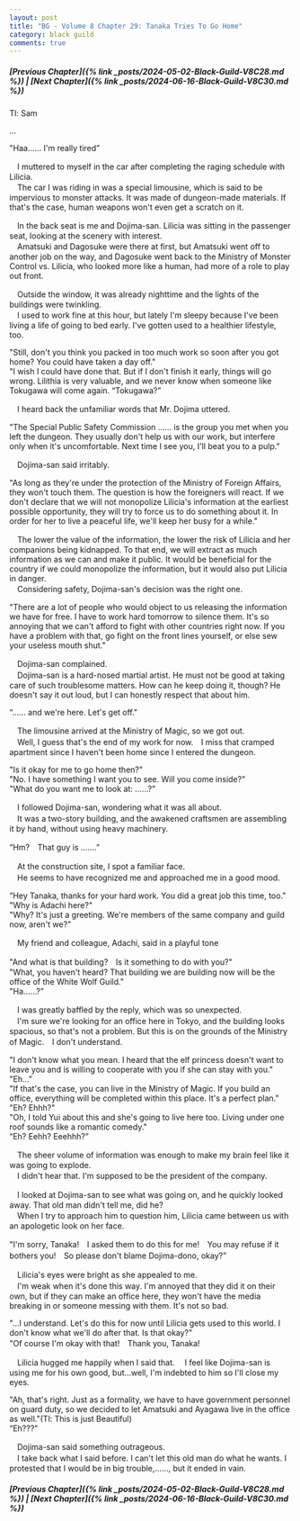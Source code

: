 ```yaml
---
layout: post
title: "BG - Volume 8 Chapter 29: Tanaka Tries To Go Home"
category: black guild
comments: true
---
```


##### [Previous Chapter]({% link _posts/2024-05-02-Black-Guild-V8C28.md %}) \| [Next Chapter]({% link _posts/2024-06-16-Black-Guild-V8C30.md %})



Tl: Sam


…



"Haa...... I'm really tired”

　I muttered to myself in the car after completing the raging schedule with Lilicia.     
　The car I was riding in was a special limousine, which is said to be impervious to monster attacks. It was made of dungeon-made materials. If that's the case, human weapons won't even get a scratch on it.

　In the back seat is me and Dojima-san. Lilicia was sitting in the passenger seat, looking at the scenery with interest.       
　Amatsuki and Dagosuke were there at first, but Amatsuki went off to another job on the way, and Dagosuke went back to the Ministry of Monster Control vs. Lilicia, who looked more like a human, had more of a role to play out front.

　Outside the window, it was already nighttime and the lights of the buildings were twinkling.        
　I used to work fine at this hour, but lately I'm sleepy because I've been living a life of going to bed early. I've gotten used to a healthier lifestyle, too.
<!--more-->

"Still, don't you think you packed in too much work so soon after you got home? You could have taken a day off."      
"I wish I could have done that.  But if I don't finish it early, things will go wrong. Lilithia is very valuable, and we never know when someone like Tokugawa will come again.
“Tokugawa?”

　I heard back the unfamiliar words that Mr. Dojima uttered.

"The Special Public Safety Commission ...... is the group you met when you left the dungeon. They usually don't help us with our work, but interfere only when it's uncomfortable. Next time I see you, I'll beat you to a pulp."

　Dojima-san said irritably.

"As long as they're under the protection of the Ministry of Foreign Affairs, they won't touch them. The question is how the foreigners will react. If we don't declare that we will not monopolize Lilicia's information at the earliest possible opportunity, they will try to force us to do something about it. In order for her to live a peaceful life, we'll keep her busy for a while."

　The lower the value of the information, the lower the risk of Lilicia and her companions being kidnapped. To that end, we will extract as much information as we can and make it public. It would be beneficial for the country if we could monopolize the information, but it would also put Lilicia in danger.      
　Considering safety, Dojima-san's decision was the right one.

"There are a lot of people who would object to us releasing the information we have for free. I have to work hard tomorrow to silence them. It's so annoying that we can't afford to fight with other countries right now. If you have a problem with that, go fight on the front lines yourself, or else sew your useless mouth shut."

　Dojima-san complained.     
　Dojima-san is a hard-nosed martial artist. He must not be good at taking care of such troublesome matters. How can he keep doing it, though? He doesn't say it out loud, but I can honestly respect that about him.

“...... and we're here. Let's get off."

　The limousine arrived at the Ministry of Magic, so we got out.     
　Well, I guess that's the end of my work for now.　I miss that cramped apartment since I haven't been home since I entered the dungeon.

"Is it okay for me to go home then?"      
"No. I have something I want you to see. Will you come inside?"     
"What do you want me to look at: ......?”

　I followed Dojima-san, wondering what it was all about.     
　It was a two-story building, and the awakened craftsmen are assembling it by hand, without using heavy machinery.

“Hm?　That guy is .......”

　At the construction site, I spot a familiar face.          
　He seems to have recognized me and approached me in a good mood.

“Hey Tanaka, thanks for your hard work. You did a great job this time, too."     
"Why is Adachi here?"     
"Why? It's just a greeting. We're members of the same company and guild now, aren't we?"

　My friend and colleague, Adachi, said in a playful tone

"And what is that building?　Is it something to do with you?"     
"What, you haven't heard? That building we are building now will be the office of the White Wolf Guild."     
"Ha......?”

　I was greatly baffled by the reply, which was so unexpected.      
　I'm sure we're looking for an office here in Tokyo, and the building looks spacious, so that's not a problem. But this is on the grounds of the Ministry of Magic.　I don't understand.

"I don't know what you mean. I heard that the elf princess doesn't want to leave you and is willing to cooperate with you if she can stay with you."     
"Eh..."     
"If that's the case, you can live in the Ministry of Magic. If you build an office, everything will be completed within this place. It's a perfect plan."      
"Eh? Ehhh?"     
"Oh, I told Yui about this and she's going to live here too. 
Living under one roof sounds like a romantic comedy."     
“Eh? Eehh? Eeehhh?”

　The sheer volume of information was enough to make my brain feel like it was going to explode.      
　I didn't hear that. I'm supposed to be the president of the company.

　I looked at Dojima-san to see what was going on, and he quickly looked away. That old man didn't tell me, did he?       
　When I try to approach him to question him, Lilicia came between us with an apologetic look on her face.

"I'm sorry, Tanaka!　I asked them to do this for me!　You may refuse if it bothers you!　So please don't blame Dojima-dono, okay?”

　Lilicia's eyes were bright as she appealed to me.      
　I'm weak when it's done this way. I'm annoyed that they did it on their own, but if they can make an office here, they won't have the media breaking in or someone messing with them. It's not so bad.

"...I understand. Let's do this for now until Lilicia gets used to this world. I don't know what we'll do after that. Is that okay?"      
"Of course I'm okay with that!　Thank you, Tanaka!

　Lilicia hugged me happily when I said that.
　I feel like Dojima-san is using me for his own good, but...well, I'm indebted to him so I'll close my eyes.

"Ah, that's right. Just as a formality, we have to have government personnel on guard duty, so we decided to let Amatsuki and Ayagawa live in the office as well."(Tl: This is just Beautiful)      
“Eh???"

　Dojima-san said something outrageous.      
　I take back what I said before. I can't let this old man do what he wants. I protested that I would be in big trouble,......, but it ended in vain.



##### [Previous Chapter]({% link _posts/2024-05-02-Black-Guild-V8C28.md %}) \| [Next Chapter]({% link _posts/2024-06-16-Black-Guild-V8C30.md %})

